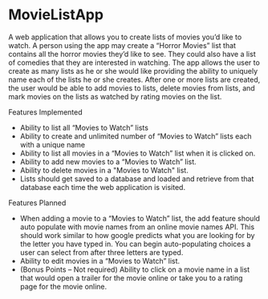 # MovieListApp
A web application that allows you to create lists of movies you’d like to watch.  A person using the app may create a “Horror Movies” list that contains all the horror movies they’d like to see. They could also have a list of comedies that they are interested in watching.  The app allows the user to create as many lists as he or she would like providing the ability to uniquely name each of the lists he or she creates. After one or more lists are created, the user would be able to add movies to lists, delete movies from lists, and mark movies on the lists as watched by rating movies on the list.

Features Implemented
- Ability to list all “Movies to Watch” lists
- Ability to create and unlimited number of “Movies to Watch” lists each with a unique name
- Ability to list all movies in a “Movies to Watch” list when it is clicked on.
- Ability to add new movies to a “Movies to Watch” list.
- Ability to delete movies in a "Movies to Watch" list.
- Lists should get saved to a database and loaded and retrieve from that database each time the web application is visited.

Features Planned
- When adding a movie to a “Movies to Watch” list, the add feature should auto populate with movie names from an online movie names API.  This should work similar to how google predicts what you are looking for by the letter you have typed in.  You can begin auto-populating choices a user can select from after three letters are typed.
- Ability to edit movies in a “Movies to Watch” list.
- (Bonus Points – Not required) Ability to click on a movie name in a list that would open a trailer for the movie online or take you to a rating page for the movie online.
